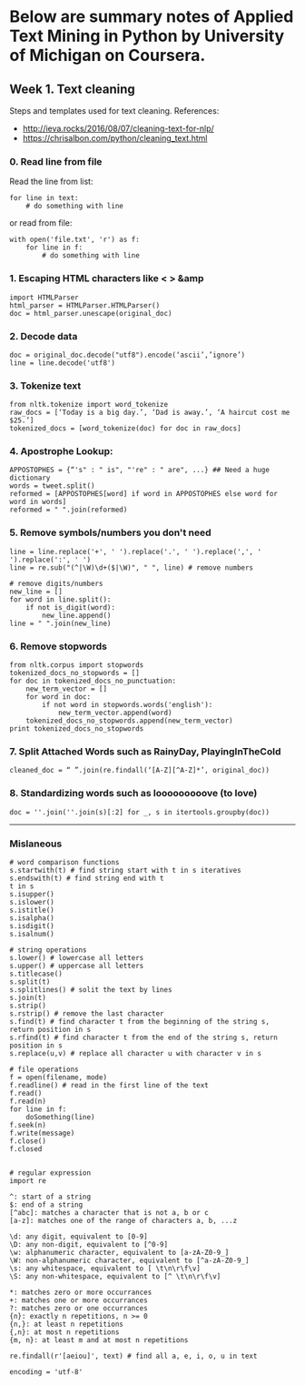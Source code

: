 # Below are summary notes of Applied Text Mining in Python by University of Michigan on Coursera.

## Week 1. Text cleaning 
Steps and templates used for text cleaning.
References:
- http://ieva.rocks/2016/08/07/cleaning-text-for-nlp/
- https://chrisalbon.com/python/cleaning_text.html

### 0. Read line from file
Read the line from list:

    for line in text:
        # do something with line

or read from file:

    with open('file.txt', 'r') as f:
        for line in f:
            # do something with line

### 1. Escaping HTML characters like &lt; &gt; &amp

    import HTMLParser
    html_parser = HTMLParser.HTMLParser()
    doc = html_parser.unescape(original_doc)

### 2. Decode data

    doc = original_doc.decode("utf8").encode(‘ascii’,’ignore’)
    line = line.decode('utf8')
    
### 3. Tokenize text

    from nltk.tokenize import word_tokenize
    raw_docs = [‘Today is a big day.’, ‘Dad is away.’, ‘A haircut cost me $25.’]
    tokenized_docs = [word_tokenize(doc) for doc in raw_docs]

### 4. Apostrophe Lookup: 

    APPOSTOPHES = {“'s" : " is", "'re" : " are", ...} ## Need a huge dictionary
    words = tweet.split()
    reformed = [APPOSTOPHES[word] if word in APPOSTOPHES else word for word in words]
    reformed = " ".join(reformed)

### 5. Remove symbols/numbers you don't need

    line = line.replace('+', ' ').replace('.', ' ').replace(',', ' ').replace(':', ' ')
    line = re.sub("(^|\W)\d+($|\W)", " ", line) # remove numbers
    
    # remove digits/numbers
    new_line = []
    for word in line.split():
        if not is_digit(word):
            new_line.append()
    line = " ".join(new_line)

    
### 6. Remove stopwords

    from nltk.corpus import stopwords   
    tokenized_docs_no_stopwords = []
    for doc in tokenized_docs_no_punctuation:
        new_term_vector = []
        for word in doc:
            if not word in stopwords.words('english'):
                new_term_vector.append(word)
        tokenized_docs_no_stopwords.append(new_term_vector)          
    print tokenized_docs_no_stopwords

### 7. Split Attached Words such as RainyDay, PlayingInTheCold 

    cleaned_doc = “ ”.join(re.findall(‘[A-Z][^A-Z]*’, original_doc))

### 8. Standardizing words such as looooooooove (to love)

    doc = ''.join(''.join(s)[:2] for _, s in itertools.groupby(doc))
    
********************************************************************************
### Mislaneous

    # word comparison functions
    s.startwith(t) # find string start with t in s iteratives
    s.endswith(t) # find string end with t
    t in s
    s.isupper()
    s.islower()
    s.istitle()
    s.isalpha()
    s.isdigit()
    s.isalnum()
    
    # string operations
    s.lower() # lowercase all letters
    s.upper() # uppercase all letters
    s.titlecase()
    s.split(t)
    s.splitlines() # solit the text by lines
    s.join(t)
    s.strip()
    s.rstrip() # remove the last character
    s.find(t) # find character t from the beginning of the string s, return position in s
    s.rfind(t) # find character t from the end of the string s, return position in s
    s.replace(u,v) # replace all character u with character v in s
    
    # file operations
    f = open(filename, mode)
    f.readline() # read in the first line of the text
    f.read()
    f.read(n)
    for line in f:
        doSomething(line)
    f.seek(n)
    f.write(message)
    f.close()
    f.closed
    
    
    # regular expression
    import re
    
    ^: start of a string
    $: end of a string
    [^abc]: matches a character that is not a, b or c
    [a-z]: matches one of the range of characters a, b, ...z
    
    \d: any digit, equivalent to [0-9]
    \D: any non-digit, equivalent to [^0-9]
    \w: alphanumeric character, equivalent to [a-zA-Z0-9_]
    \W: non-alphanumeric character, equivalent to [^a-zA-Z0-9_]
    \s: any whitespace, equivalent to [ \t\n\r\f\v]
    \S: any non-whitespace, equivalent to [^ \t\n\r\f\v]
    
    *: matches zero or more occurrances
    +: matches one or more occurrances
    ?: matches zero or one occurrances
    {n}: exactly n repetitions, n >= 0
    {n,}: at least n repetitions
    {,n}: at most n repetitions
    {m, n}: at least m and at most n repetitions
    
    re.findall(r'[aeiou]', text) # find all a, e, i, o, u in text
    
    encoding = 'utf-8'
